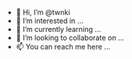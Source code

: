 - 👋 Hi, I’m @twnki
- 👀 I’m interested in ...
- 🌱 I’m currently learning ...
- 💞️ I’m looking to collaborate on ...
- 📫 You can reach me here ...

<!---
twnki/twnki is a ✨ special ✨ repository because its `README.md` (this file) appears on your GitHub profile.
You can click the Preview link to take a look at your changes.
--->

